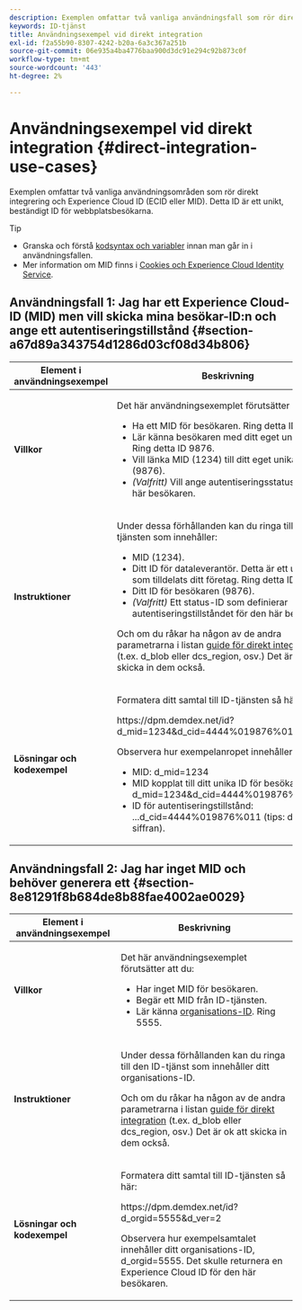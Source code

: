 ```yaml
---
description: Exemplen omfattar två vanliga användningsfall som rör direkt integrering och Experience Cloud ID (MID). MID är ett unikt, beständigt ID för webbplatsens besökare.
keywords: ID-tjänst
title: Användningsexempel vid direkt integration
exl-id: f2a55b90-8307-4242-b20a-6a3c367a251b
source-git-commit: 06e935a4ba4776baa900d3dc91e294c92b873c0f
workflow-type: tm+mt
source-wordcount: '443'
ht-degree: 2%

---
```


# Användningsexempel vid direkt integration {#direct-integration-use-cases}

Exemplen omfattar två vanliga användningsområden som rör direkt integrering och Experience Cloud ID (ECID eller MID). Detta ID är ett unikt, beständigt ID för webbplatsbesökarna.

>[!TIP]
>
>* Granska och förstå [kodsyntax och variabler](../implementation-guides/direct-integration.md#concept-4cd3206a84bb4687af0b312ae09648b9) innan man går in i användningsfallen.
>* Mer information om MID finns i [Cookies och Experience Cloud Identity Service](../introduction/cookies.md).
>


## Användningsfall 1: Jag har ett Experience Cloud-ID (MID) men vill skicka mina besökar-ID:n och ange ett autentiseringstillstånd {#section-a67d89a343754d1286d03cf08d34b806}

<table id="table_DA8840FCB51541109FE6DF20430E8924"> 
 <thead> 
  <tr> 
   <th colname="col1" class="entry"> Element i användningsexempel </th> 
   <th colname="col2" class="entry"> Beskrivning </th> 
  </tr> 
 </thead>
 <tbody> 
  <tr> 
   <td colname="col1"> <p> <b>Villkor</b> </p> </td> 
   <td colname="col2"> <p>Det här användningsexemplet förutsätter att du: </p> 
    <ul id="ul_F20231F83EE84889B78971A64E758757"> 
     <li id="li_20F3E96493724CD2BAF4B20AEE5CBF23">Ha ett MID för besökaren. Ring detta ID 1234. </li> 
     <li id="li_A358C58CC58C4FCBB7250F5ED108AA71">Lär känna besökaren med ditt eget unika ID. Ring detta ID 9876. </li> 
     <li id="li_D93CE7182EBE4927A5C7A0BF414C03BC">Vill länka MID (1234) till ditt eget unika ID (9876). </li> 
     <li id="li_4611146E56624C2AB647733487A3F046"> <i>(Valfritt)</i> Vill ange autentiseringsstatus för den här besökaren. </li> 
    </ul> </td> 
  </tr> 
  <tr> 
   <td colname="col1"> <p> <b>Instruktioner</b> </p> </td> 
   <td colname="col2"> <p>Under dessa förhållanden kan du ringa till ID-tjänsten som innehåller: </p> 
    <ul id="ul_9ECB1A65266644E89E949C57D202D5A4"> 
     <li id="li_10A6F5A9C54D44A08F4F2E405E6019E2">MID (1234). </li> 
     <li id="li_4869572B40E54C54B88A2474DAC475A8">Ditt ID för dataleverantör. Detta är ett unikt ID som tilldelats ditt företag. Ring detta ID 4444. </li> 
     <li id="li_05C8ED47488C4E289D84093127EC7B19">Ditt ID för besökaren (9876). </li> 
     <li id="li_3D1556AD18C843828A362CC604A9F76B"> <i>(Valfritt)</i> Ett status-ID som definierar autentiseringstillståndet för den här besökaren. </li> 
    </ul> <p>Och om du råkar ha någon av de andra parametrarna i listan <a href="../implementation-guides/direct-integration.md#concept-4cd3206a84bb4687af0b312ae09648b9" format="dita" scope="local"> guide för direkt integration</a> (t.ex.<span class="codeph"> d_blob</span> eller <span class="codeph"> dcs_region</span>, osv.) Det är ok att skicka in dem också. </p> </td> 
  </tr> 
  <tr> 
   <td colname="col1"> <p> <b>Lösningar och kodexempel</b> </p> </td> 
   <td colname="col2"> <p>Formatera ditt samtal till ID-tjänsten så här: </p> <p> <span class="codeph">https://dpm.demdex.net/id?d_mid=1234&amp;d_cid=4444%019876%011&amp;d_ver=2</span> </p> <p>Observera hur exempelanropet innehåller följande: </p> 
    <ul id="ul_0667FBFD8D3C46BDBD027F484691EC97"> 
     <li id="li_FAB1FAE703DB48D1A32EE72684028964">MID: <span class="codeph">d_mid=1234</span> </li> 
     <li id="li_C97B74FF444F4BB4B4A5CB1CBBE52249">MID kopplat till ditt unika ID för besökaren: <span class="codeph">d_mid=1234&amp;d_cid=4444%019876%011</span> </li> 
     <li id="li_D428DBF765234DD78DDF152C5EE8AB69">ID för autentiseringstillstånd: <span class="codeph">...d_cid=4444%019876%011</span> (tips: den sista siffran). </li> 
    </ul> </td> 
  </tr> 
 </tbody> 
</table>

## Användningsfall 2: Jag har inget MID och behöver generera ett {#section-8e81291f8b684de8b88fae4002ae0029}

<table id="table_666A92693F8A413096DF6A64770C1141"> 
 <thead> 
  <tr> 
   <th colname="col1" class="entry"> Element i användningsexempel </th> 
   <th colname="col2" class="entry"> Beskrivning </th> 
  </tr> 
 </thead>
 <tbody> 
  <tr> 
   <td colname="col1"> <p> <b>Villkor</b> </p> </td> 
   <td colname="col2"> <p>Det här användningsexemplet förutsätter att du: </p> 
    <ul id="ul_BF3BD821907B46A4B2EFA63146D35722"> 
     <li id="li_E658AE0671D14558B65FDD8992F25996">Har inget MID för besökaren. </li> 
     <li id="li_28A48BB3F71C4E4297F95A2D3E10AD7B">Begär ett MID från ID-tjänsten. </li> 
     <li id="li_E2C306B9308D41E5BFE2F23EF48F5A41">Lär känna <a href="../reference/requirements.md#section-a02f537129a64ffbb690d5738d360c26" format="dita" scope="local"> organisations-ID</a>. Ring 5555. </li> 
    </ul> </td> 
  </tr> 
  <tr> 
   <td colname="col1"> <p> <b>Instruktioner</b> </p> </td> 
   <td colname="col2"> <p>Under dessa förhållanden kan du ringa till den ID-tjänst som innehåller ditt organisations-ID. </p> <p>Och om du råkar ha någon av de andra parametrarna i listan <a href="../implementation-guides/direct-integration.md#concept-4cd3206a84bb4687af0b312ae09648b9" format="dita" scope="local"> guide för direkt integration</a> (t.ex.<span class="codeph"> d_blob</span> eller <span class="codeph"> dcs_region</span>, osv.) Det är ok att skicka in dem också. </p> </td> 
  </tr> 
  <tr> 
   <td colname="col1"> <p> <b>Lösningar och kodexempel</b> </p> </td> 
   <td colname="col2"> <p>Formatera ditt samtal till ID-tjänsten så här: </p> <p> <span class="codeph">https://dpm.demdex.net/id?d_orgid=5555&amp;d_ver=2</span> </p> <p>Observera hur exempelsamtalet innehåller ditt organisations-ID, <span class="codeph">d_orgid=5555</span>. Det skulle returnera en <span class="keyword"> Experience Cloud</span> ID för den här besökaren. </p> </td> 
  </tr> 
 </tbody> 
</table>
